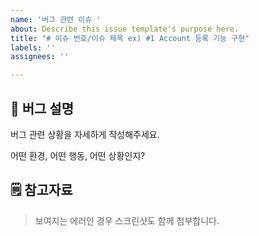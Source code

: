 ```yaml
---
name: '버그 관련 이슈 '
about: Describe this issue template's purpose here.
title: "# 이슈 번호/이슈 제목 ex) #1 Account 등록 기능 구현"
labels: ''
assignees: ''

---
```


## 🐛 버그 설명
버그 관련 상황을 자세하게 작성해주세요.

어떤 환경, 어떤 행동, 어떤 상황인지?

## 🗒 참고자료
> 보여지는 에러인 경우 스크린샷도 함께 첨부합니다.
